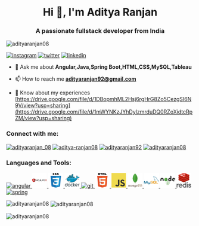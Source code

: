 <h1 align="center">Hi 👋, I'm Aditya Ranjan </h1>


<h3 align="center">A passionate fullstack developer from India</h3>

<p align="left"> <img src="https://komarev.com/ghpvc/?username=adityaranjan08&label=Profile%20views&color=0e75b6&style=flat" alt="adityaranjan08" /> </p>



[![instagram](https://github.com/shikhar1020jais1/Git-Social/blob/master/Icons/Instagram1.png (Instagram))][2]
[![twitter](https://github.com/shikhar1020jais1/Git-Social/blob/master/Icons/Twitter1.png (Twitter))][3]
[![linkedin](https://github.com/shikhar1020jais1/Git-Social/blob/master/Icons/LinkedIn1.png (LinkedIn))][4]

[2]: https://www.instagram.com/adityasinhaf
[3]: https://www.twitter.com/adityaranjan_08
[4]: https://www.linkedin.com/in/aditya-ranjan08/



- 💬 Ask me about **Angular,Java,Spring Boot,HTML,CSS,MySQL,Tableau**

- 📫 How to reach me **adityaranjan92@gmail.com**

- 📄 Know about my experiences [https://drive.google.com/file/d/1DBopmhML2Hsj6rgHrG8Zo5CezgSI6N9V/view?usp=sharing](https://drive.google.com/file/d/1mWYNKzJYhDylzmrduDQ0RZoXidtcRpZM/view?usp=sharing)

<h3 align="left">Connect with me:</h3>
<p align="left">
<a href="https://twitter.com/adityaranjan_08" target="blank"><img align="center" src="https://raw.githubusercontent.com/rahuldkjain/github-profile-readme-generator/master/src/images/icons/Social/twitter.svg" alt="adityaranjan_08" height="30" width="40" /></a>
<a href="https://linkedin.com/in/aditya-ranjan08" target="blank"><img align="center" src="https://raw.githubusercontent.com/rahuldkjain/github-profile-readme-generator/master/src/images/icons/Social/linked-in-alt.svg" alt="aditya-ranjan08" height="30" width="40" /></a>
<a href="https://www.hackerrank.com/adityaranjan92" target="blank"><img align="center" src="https://raw.githubusercontent.com/rahuldkjain/github-profile-readme-generator/master/src/images/icons/Social/hackerrank.svg" alt="adityaranjan92" height="30" width="40" /></a>
<a href="https://www.leetcode.com/adityaranjan08" target="blank"><img align="center" src="https://raw.githubusercontent.com/rahuldkjain/github-profile-readme-generator/master/src/images/icons/Social/leet-code.svg" alt="adityaranjan08" height="30" width="40" /></a>
</p>

<h3 align="left">Languages and Tools:</h3>
<p align="left"> <a href="https://angular.io" target="_blank" rel="noreferrer"> <img src="https://angular.io/assets/images/logos/angular/angular.svg" alt="angular" width="40" height="40"/> </a> <a href="https://angular.io" target="_blank" rel="noreferrer"> <img src="https://raw.githubusercontent.com/devicons/devicon/master/icons/angularjs/angularjs-original-wordmark.svg" alt="angularjs" width="40" height="40"/> </a> <a href="https://www.w3schools.com/css/" target="_blank" rel="noreferrer"> <img src="https://raw.githubusercontent.com/devicons/devicon/master/icons/css3/css3-original-wordmark.svg" alt="css3" width="40" height="40"/> </a> <a href="https://www.docker.com/" target="_blank" rel="noreferrer"> <img src="https://raw.githubusercontent.com/devicons/devicon/master/icons/docker/docker-original-wordmark.svg" alt="docker" width="40" height="40"/> </a> <a href="https://git-scm.com/" target="_blank" rel="noreferrer"> <img src="https://www.vectorlogo.zone/logos/git-scm/git-scm-icon.svg" alt="git" width="40" height="40"/> </a> <a href="https://www.w3.org/html/" target="_blank" rel="noreferrer"> <img src="https://raw.githubusercontent.com/devicons/devicon/master/icons/html5/html5-original-wordmark.svg" alt="html5" width="40" height="40"/> </a> <a href="https://developer.mozilla.org/en-US/docs/Web/JavaScript" target="_blank" rel="noreferrer"> <img src="https://raw.githubusercontent.com/devicons/devicon/master/icons/javascript/javascript-original.svg" alt="javascript" width="40" height="40"/> </a> <a href="https://www.mongodb.com/" target="_blank" rel="noreferrer"> <img src="https://raw.githubusercontent.com/devicons/devicon/master/icons/mongodb/mongodb-original-wordmark.svg" alt="mongodb" width="40" height="40"/> </a> <a href="https://www.mysql.com/" target="_blank" rel="noreferrer"> <img src="https://raw.githubusercontent.com/devicons/devicon/master/icons/mysql/mysql-original-wordmark.svg" alt="mysql" width="40" height="40"/> </a> <a href="https://nodejs.org" target="_blank" rel="noreferrer"> <img src="https://raw.githubusercontent.com/devicons/devicon/master/icons/nodejs/nodejs-original-wordmark.svg" alt="nodejs" width="40" height="40"/> </a> <a href="https://redis.io" target="_blank" rel="noreferrer"> <img src="https://raw.githubusercontent.com/devicons/devicon/master/icons/redis/redis-original-wordmark.svg" alt="redis" width="40" height="40"/> </a> <a href="https://spring.io/" target="_blank" rel="noreferrer"> <img src="https://www.vectorlogo.zone/logos/springio/springio-icon.svg" alt="spring" width="40" height="40"/> 




</a> </p>

<p><img align="left" src="https://github-readme-stats.vercel.app/api/top-langs?username=adityaranjan08&show_icons=true&locale=en&layout=compact" alt="adityaranjan08" /></p>

<p>&nbsp;<img align="center" src="https://github-readme-stats.vercel.app/api?username=adityaranjan08&show_icons=true&locale=en" alt="adityaranjan08" /></p>

<p><img align="center" src="https://github-readme-streak-stats.herokuapp.com/?user=adityaranjan08&" alt="adityaranjan08" /></p>
